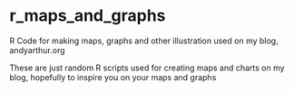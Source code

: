 # r_maps_and_graphs
R Code for making maps, graphs and other illustration used on my blog, andyarthur.org

These are just random R scripts used for creating maps and charts on my blog, 
hopefully to inspire you on your maps and graphs
